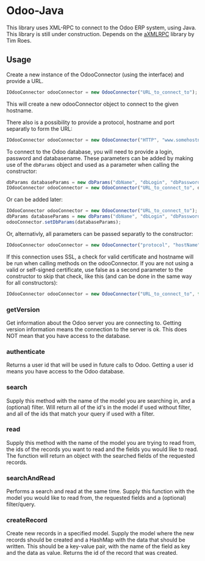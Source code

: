 # Odoo-Java
This library uses XML-RPC to connect to the Odoo ERP system, using Java. This library is still under construction. 
Depends on the <a href="https://github.com/gturri/aXMLRPC">aXMLRPC</a> library by Tim Roes. 

## Usage
Create a new instance of the OdooConnector (using the interface) and provide a URL.
```javascript   
IOdooConnector odooConnector = new OdooConnector("URL_to_connect_to");
```
This will create a new odooConnector object to connect to the given hostname. 

There also is a possibility to provide a protocol, hostname and port separatly to form the URL:
```javascript   
IOdooConnector odooConnector = new OdooConnector("HTTP", "www.somehostname.com", 8080);
```
To connect to the Odoo database, you will need to provide a login, password and databasename. These parameters can be added by making use of the ```dbParams``` object and used as a parameter when calling the constructor:
```javascript
dbParams databaseParams = new dbParams("dbName", "dbLogin", "dbPassword");
IOdooConnector odooConnector = new OdooConnector("URL_to_connect_to", databaseParams);
```
Or can be added later:
```javascript
IOdooConnector odooConnector = new OdooConnector("URL_to_connect_to");
dbParams databaseParams = new dbParams("dbName", "dbLogin", "dbPassword");
odooConnector.setDbParams(databaseParams);
```
Or, alternativly, all parameters can be passed separatly to the constructor:
```javascript   
IOdooConnector odooConnector = new OdooConnector("protocol", "hostName", "connectionPort","dbName", "dbLogin", "dbPassword"); 
```
If this connection uses SSL, a check for valid certificate and hostname will be run when calling methods on the odooConnector. If you are not using a valid or self-signed certificate, use false as a second parameter to the constructor to skip that check, like this (and can be done in the same way for all constructors):
```javascript   
IOdooConnector odooConnector = new OdooConnector("URL_to_connect_to", false);
```
### getVersion
Get information about the Odoo server you are connecting to. Getting version information means the connection to the server is ok.
This does NOT mean that you have access to the database.

### authenticate
Returns a user id that will be used in future calls to Odoo. Getting a user id means you have access to the Odoo database.

### search
Supply this method with the name of the model you are searching in, and a (optional) filter. Will return all of the id's in the 
model if used without filter, and all of the ids that match your query if used with a filter.

### read
Supply  this method with the name of the model you are trying to read from, the ids of the records you want to read and the 
fields you would like to read. The function will return an object with the searched fields of the requested records.

### searchAndRead
Performs a search and read at the same time. Supply this function with the model you would like to read from, the requested fields
and a (optional) filter/query.

### createRecord
Create new records in a specified model. Supply the model where the new records should be created and a HashMap with the data
that should be written. This should be a key-value pair, with the name of the field as key and the data as value. Returns the
id of the record that was created.
